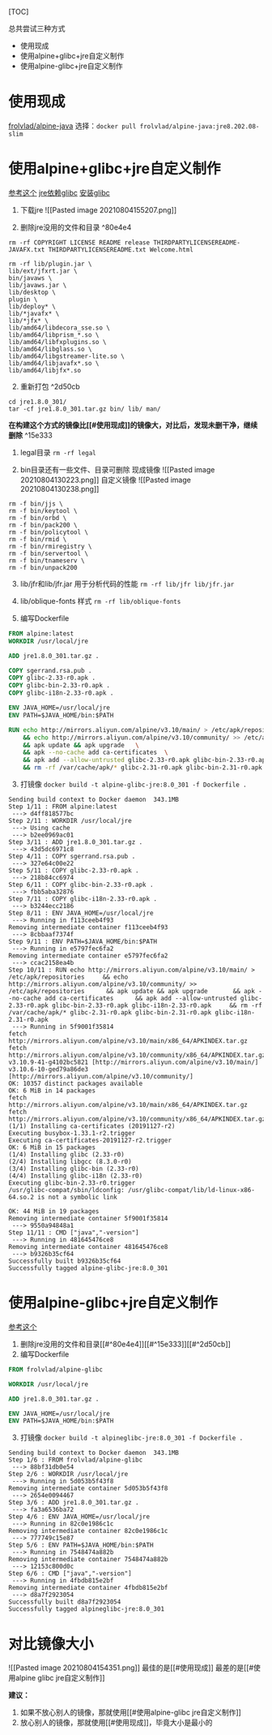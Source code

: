 [TOC]

总共尝试三种方式
* 使用现成
* 使用alpine+glibc+jre自定义制作
* 使用alpine-glibc+jre自定义制作

# 使用现成
[frolvlad/alpine-java](https://hub.docker.com/r/frolvlad/alpine-java)
选择：`docker pull frolvlad/alpine-java:jre8.202.08-slim`

# 使用alpine+glibc+jre自定义制作
[参考这个](https://blog.csdn.net/weixin_42687829/article/details/104234334)
[jre依赖glibc](https://www.cnblogs.com/klvchen/p/11015267.html)
[安装glibc](https://github.com/sgerrand/alpine-pkg-glibc)

1. 下载jre
![[Pasted image 20210804155207.png]]

2. 删除jre没用的文件和目录 ^80e4e4
```
rm -rf COPYRIGHT LICENSE README release THIRDPARTYLICENSEREADME-JAVAFX.txt THIRDPARTYLICENSEREADME.txt Welcome.html 
```
```
rm -rf lib/plugin.jar \
lib/ext/jfxrt.jar \
bin/javaws \
lib/javaws.jar \
lib/desktop \
plugin \
lib/deploy* \
lib/*javafx* \
lib/*jfx* \
lib/amd64/libdecora_sse.so \
lib/amd64/libprism_*.so \
lib/amd64/libfxplugins.so \
lib/amd64/libglass.so \
lib/amd64/libgstreamer-lite.so \
lib/amd64/libjavafx*.so \
lib/amd64/libjfx*.so
```

2. 重新打包 ^2d50cb
```linux
cd jre1.8.0_301/
tar -cf jre1.8.0_301.tar.gz bin/ lib/ man/
```

**在构建这个方式的镜像比[[#使用现成]]的镜像大，对比后，发现未删干净，继续删除** ^15e333
1. legal目录
`rm -rf legal`

2. bin目录还有一些文件、目录可删除
现成镜像
![[Pasted image 20210804130223.png]]
自定义镜像
![[Pasted image 20210804130238.png]]
```
rm -f bin/jjs \
rm -f bin/keytool \
rm -f bin/orbd \
rm -f bin/pack200 \
rm -f bin/policytool \
rm -f bin/rmid \
rm -f bin/rmiregistry \
rm -f bin/servertool \
rm -f bin/tnameserv \
rm -f bin/unpack200 
```

3. lib/jfr和lib/jfr.jar
用于分析代码的性能
`rm -rf lib/jfr lib/jfr.jar`

4. lib/oblique-fonts
样式
 `rm -rf lib/oblique-fonts`

2. 编写Dockerfile
```Dockerfile
FROM alpine:latest
WORKDIR /usr/local/jre

ADD jre1.8.0_301.tar.gz .

COPY sgerrand.rsa.pub .
COPY glibc-2.33-r0.apk .
COPY glibc-bin-2.33-r0.apk .
COPY glibc-i18n-2.33-r0.apk .

ENV JAVA_HOME=/usr/local/jre
ENV PATH=$JAVA_HOME/bin:$PATH

RUN echo http://mirrors.aliyun.com/alpine/v3.10/main/ > /etc/apk/repositories \
    && echo http://mirrors.aliyun.com/alpine/v3.10/community/ >> /etc/apk/repositories  \
    && apk update && apk upgrade   \
    && apk --no-cache add ca-certificates  \
    && apk add --allow-untrusted glibc-2.33-r0.apk glibc-bin-2.33-r0.apk glibc-i18n-2.33-r0.apk \
    && rm -rf /var/cache/apk/* glibc-2.31-r0.apk glibc-bin-2.31-r0.apk glibc-i18n-2.31-r0.apk
```

3. 打镜像
`docker build -t alpine-glibc-jre:8.0_301 -f Dockerfile .`

```linux
Sending build context to Docker daemon  343.1MB
Step 1/11 : FROM alpine:latest
 ---> d4ff818577bc
Step 2/11 : WORKDIR /usr/local/jre
 ---> Using cache
 ---> b2ee0969ac01
Step 3/11 : ADD jre1.8.0_301.tar.gz .
 ---> 43d5dc6971c8
Step 4/11 : COPY sgerrand.rsa.pub .
 ---> 327e64c00e22
Step 5/11 : COPY glibc-2.33-r0.apk .
 ---> 218b84cc6974
Step 6/11 : COPY glibc-bin-2.33-r0.apk .
 ---> fbb5aba32876
Step 7/11 : COPY glibc-i18n-2.33-r0.apk .
 ---> b3244ecc2186
Step 8/11 : ENV JAVA_HOME=/usr/local/jre
 ---> Running in f113ceeb4f93
Removing intermediate container f113ceeb4f93
 ---> 8cbbaaf7374f
Step 9/11 : ENV PATH=$JAVA_HOME/bin:$PATH
 ---> Running in e5797fec6fa2
Removing intermediate container e5797fec6fa2
 ---> ccac2158ea4b
Step 10/11 : RUN echo http://mirrors.aliyun.com/alpine/v3.10/main/ > /etc/apk/repositories     && echo http://mirrors.aliyun.com/alpine/v3.10/community/ >> /etc/apk/repositories      && apk update && apk upgrade       && apk --no-cache add ca-certificates      && apk add --allow-untrusted glibc-2.33-r0.apk glibc-bin-2.33-r0.apk glibc-i18n-2.33-r0.apk     && rm -rf /var/cache/apk/* glibc-2.31-r0.apk glibc-bin-2.31-r0.apk glibc-i18n-2.31-r0.apk
 ---> Running in 5f9001f35814
fetch http://mirrors.aliyun.com/alpine/v3.10/main/x86_64/APKINDEX.tar.gz
fetch http://mirrors.aliyun.com/alpine/v3.10/community/x86_64/APKINDEX.tar.gz
v3.10.9-41-g4102bc5821 [http://mirrors.aliyun.com/alpine/v3.10/main/]
v3.10.6-10-ged79a86de3 [http://mirrors.aliyun.com/alpine/v3.10/community/]
OK: 10357 distinct packages available
OK: 6 MiB in 14 packages
fetch http://mirrors.aliyun.com/alpine/v3.10/main/x86_64/APKINDEX.tar.gz
fetch http://mirrors.aliyun.com/alpine/v3.10/community/x86_64/APKINDEX.tar.gz
(1/1) Installing ca-certificates (20191127-r2)
Executing busybox-1.33.1-r2.trigger
Executing ca-certificates-20191127-r2.trigger
OK: 6 MiB in 15 packages
(1/4) Installing glibc (2.33-r0)
(2/4) Installing libgcc (8.3.0-r0)
(3/4) Installing glibc-bin (2.33-r0)
(4/4) Installing glibc-i18n (2.33-r0)
Executing glibc-bin-2.33-r0.trigger
/usr/glibc-compat/sbin/ldconfig: /usr/glibc-compat/lib/ld-linux-x86-64.so.2 is not a symbolic link

OK: 44 MiB in 19 packages
Removing intermediate container 5f9001f35814
 ---> 9550a94848a1
Step 11/11 : CMD ["java","-version"]
 ---> Running in 481645476ce8
Removing intermediate container 481645476ce8
 ---> b9326b35cf64
Successfully built b9326b35cf64
Successfully tagged alpine-glibc-jre:8.0_301

```

# 使用alpine-glibc+jre自定义制作
[参考这个](https://wuyeliang.blog.csdn.net/article/details/99455104)
1. 删除jre没用的文件和目录[[#^80e4e4]][[#^15e333]][[#^2d50cb]]
2. 编写Dockerfile
```Dockerfile
FROM frolvlad/alpine-glibc

WORKDIR /usr/local/jre

ADD jre1.8.0_301.tar.gz .

ENV JAVA_HOME=/usr/local/jre
ENV PATH=$JAVA_HOME/bin:$PATH
```
3. 打镜像
`docker build -t alpineglibc-jre:8.0_301 -f Dockerfile .`
```
Sending build context to Docker daemon  343.1MB
Step 1/6 : FROM frolvlad/alpine-glibc
 ---> 88bf31db0e54
Step 2/6 : WORKDIR /usr/local/jre
 ---> Running in 5d053b5f43f8
Removing intermediate container 5d053b5f43f8
 ---> 2654e0094467
Step 3/6 : ADD jre1.8.0_301.tar.gz .
 ---> fa3a6536ba72
Step 4/6 : ENV JAVA_HOME=/usr/local/jre
 ---> Running in 82c0e1986c1c
Removing intermediate container 82c0e1986c1c
 ---> 777749c15e87
Step 5/6 : ENV PATH=$JAVA_HOME/bin:$PATH
 ---> Running in 7548474a882b
Removing intermediate container 7548474a882b
 ---> 12153c800d0c
Step 6/6 : CMD ["java","-version"]
 ---> Running in 4fbdb815e2bf
Removing intermediate container 4fbdb815e2bf
 ---> d8a7f2923054
Successfully built d8a7f2923054
Successfully tagged alpineglibc-jre:8.0_301
```

# 对比镜像大小
![[Pasted image 20210804154351.png]]
最佳的是[[#使用现成]]
最差的是[[#使用alpine glibc jre自定义制作]]

**建议：**
1. 如果不放心别人的镜像，那就使用[[#使用alpine-glibc jre自定义制作]]
2. 放心别人的镜像，那就使用[[#使用现成]]，毕竟大小是最小的